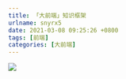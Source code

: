 ```yaml
---
title: 「大前端」知识框架
urlname: snyrx5
date: 2021-03-08 09:25:26 +0800
tags: [前端]
categories: [大前端]
---
```


![](https://cdn.nlark.com/yuque/0/2021/jpeg/250093/1615195778192-d2c3af8b-e537-4978-8a21-d34ef377e021.jpeg#align=left&display=inline&height=1972&margin=%5Bobject%20Object%5D&originHeight=1972&originWidth=2670&status=done&style=none&width=2670)

